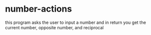 # number-actions
this program asks the user to input a number and in return you get the current number, opposite number, and reciprocal
